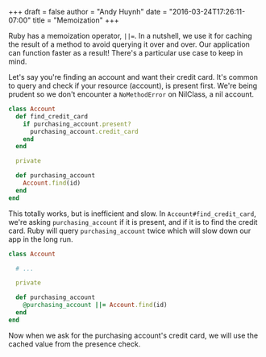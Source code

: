 +++
draft = false
author = "Andy Huynh"
date = "2016-03-24T17:26:11-07:00"
title = "Memoization"
+++

Ruby has a memoization operator, `||=`. In a nutshell, we use it for caching the result of a method to avoid querying it over and over. Our application can function faster as a result! There's a particular use case to keep in mind.

Let's say you're finding an account and want their credit card. It's common to query and check if your resource (account), is present first. We're being prudent so we don't encounter a `NoMethodError` on NilClass, a nil account.

``` ruby
class Account
  def find_credit_card
    if purchasing_account.present?
      purchasing_account.credit_card
    end
  end

  private

  def purchasing_account
    Account.find(id)
  end
end
```

This totally works, but is inefficient and slow. In `Account#find_credit_card`, we're asking `purchasing_account` if it is present, and if it is to find the credit card. Ruby will query `purchasing_account` twice which will slow down our app in the long run. 

``` ruby
class Account

  # ... 

  private

  def purchasing_account
    @purchasing_account ||= Account.find(id)
  end
end
```
Now when we ask for the purchasing account's credit card, we will use the cached value from the presence check.
